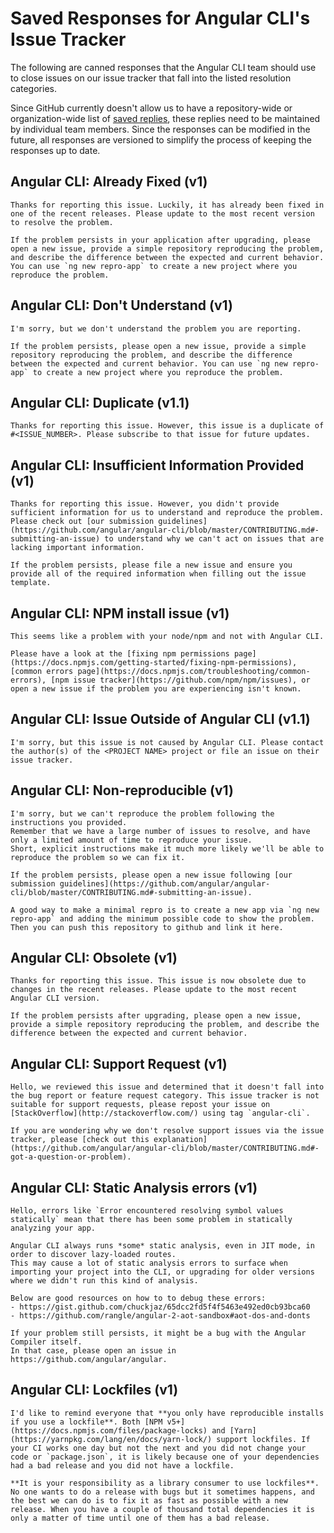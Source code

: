# Saved Responses for Angular CLI's Issue Tracker

The following are canned responses that the Angular CLI team should use to close issues on our issue tracker that fall into the listed resolution categories.

Since GitHub currently doesn't allow us to have a repository-wide or organization-wide list of [saved replies](https://help.github.com/articles/working-with-saved-replies/), these replies need to be maintained by individual team members. Since the responses can be modified in the future, all responses are versioned to simplify the process of keeping the responses up to date.


## Angular CLI: Already Fixed (v1)
```
Thanks for reporting this issue. Luckily, it has already been fixed in one of the recent releases. Please update to the most recent version to resolve the problem.

If the problem persists in your application after upgrading, please open a new issue, provide a simple repository reproducing the problem, and describe the difference between the expected and current behavior. You can use `ng new repro-app` to create a new project where you reproduce the problem.
```


## Angular CLI: Don't Understand (v1)
```
I'm sorry, but we don't understand the problem you are reporting.

If the problem persists, please open a new issue, provide a simple repository reproducing the problem, and describe the difference between the expected and current behavior. You can use `ng new repro-app` to create a new project where you reproduce the problem.
```


## Angular CLI: Duplicate (v1.1)
```
Thanks for reporting this issue. However, this issue is a duplicate of #<ISSUE_NUMBER>. Please subscribe to that issue for future updates.
```


## Angular CLI: Insufficient Information Provided (v1)
```
Thanks for reporting this issue. However, you didn't provide sufficient information for us to understand and reproduce the problem. Please check out [our submission guidelines](https://github.com/angular/angular-cli/blob/master/CONTRIBUTING.md#-submitting-an-issue) to understand why we can't act on issues that are lacking important information.

If the problem persists, please file a new issue and ensure you provide all of the required information when filling out the issue template.
```


## Angular CLI: NPM install issue (v1)
```
This seems like a problem with your node/npm and not with Angular CLI.

Please have a look at the [fixing npm permissions page](https://docs.npmjs.com/getting-started/fixing-npm-permissions), [common errors page](https://docs.npmjs.com/troubleshooting/common-errors), [npm issue tracker](https://github.com/npm/npm/issues), or open a new issue if the problem you are experiencing isn't known.
```


## Angular CLI: Issue Outside of Angular CLI (v1.1)
```
I'm sorry, but this issue is not caused by Angular CLI. Please contact the author(s) of the <PROJECT NAME> project or file an issue on their issue tracker.
```


## Angular CLI: Non-reproducible (v1)
```
I'm sorry, but we can't reproduce the problem following the instructions you provided.
Remember that we have a large number of issues to resolve, and have only a limited amount of time to reproduce your issue.
Short, explicit instructions make it much more likely we'll be able to reproduce the problem so we can fix it.

If the problem persists, please open a new issue following [our submission guidelines](https://github.com/angular/angular-cli/blob/master/CONTRIBUTING.md#-submitting-an-issue).

A good way to make a minimal repro is to create a new app via `ng new repro-app` and adding the minimum possible code to show the problem. Then you can push this repository to github and link it here.
```


## Angular CLI: Obsolete (v1)
```
Thanks for reporting this issue. This issue is now obsolete due to changes in the recent releases. Please update to the most recent Angular CLI version.

If the problem persists after upgrading, please open a new issue, provide a simple repository reproducing the problem, and describe the difference between the expected and current behavior.
```


## Angular CLI: Support Request (v1)
```
Hello, we reviewed this issue and determined that it doesn't fall into the bug report or feature request category. This issue tracker is not suitable for support requests, please repost your issue on [StackOverflow](http://stackoverflow.com/) using tag `angular-cli`.

If you are wondering why we don't resolve support issues via the issue tracker, please [check out this explanation](https://github.com/angular/angular-cli/blob/master/CONTRIBUTING.md#-got-a-question-or-problem).
```


## Angular CLI: Static Analysis errors (v1)
```
Hello, errors like `Error encountered resolving symbol values statically` mean that there has been some problem in statically analyzing your app.

Angular CLI always runs *some* static analysis, even in JIT mode, in order to discover lazy-loaded routes.
This may cause a lot of static analysis errors to surface when importing your project into the CLI, or upgrading for older versions where we didn't run this kind of analysis.

Below are good resources on how to to debug these errors:
- https://gist.github.com/chuckjaz/65dcc2fd5f4f5463e492ed0cb93bca60
- https://github.com/rangle/angular-2-aot-sandbox#aot-dos-and-donts

If your problem still persists, it might be a bug with the Angular Compiler itself.
In that case, please open an issue in https://github.com/angular/angular.
```

## Angular CLI: Lockfiles (v1)
```
I'd like to remind everyone that **you only have reproducible installs if you use a lockfile**. Both [NPM v5+](https://docs.npmjs.com/files/package-locks) and [Yarn](https://yarnpkg.com/lang/en/docs/yarn-lock/) support lockfiles. If your CI works one day but not the next and you did not change your code or `package.json`, it is likely because one of your dependencies had a bad release and you did not have a lockfile.

**It is your responsibility as a library consumer to use lockfiles**. No one wants to do a release with bugs but it sometimes happens, and the best we can do is to fix it as fast as possible with a new release. When you have a couple of thousand total dependencies it is only a matter of time until one of them has a bad release.
```
